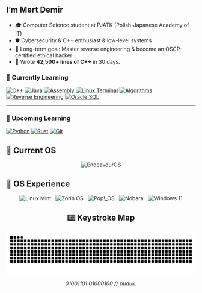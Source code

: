 ##  I’m Mert Demir

- 🎓 Computer Science student at PJATK (Polish-Japanese Academy of IT)  
- 🛡️ Cybersecurity & C++ enthusiast & low-level systems 
- 🎯 Long-term goal: Master reverse engineering & become an OSCP-certified ethical hacker
- 🧱 Wrote **42,500+ lines of C++** in 30 days.








<h3>🧠 Currently Learning</h3>

<div align="left">
  <a href="#"><img src="https://img.shields.io/badge/C++-00599C?style=for-the-badge&logo=c%2B%2B&logoColor=white" alt="C++" title="C++" /></a>
  <a href="#"><img src="https://img.shields.io/badge/Java-ED8B00?style=for-the-badge&logo=java&logoColor=white" alt="Java" title="Java" /></a>
  <a href="#"><img src="https://img.shields.io/badge/Assembly-000000?style=for-the-badge&logo=gnuemacs&logoColor=white" alt="Assembly" title="Assembly" /></a>
  <a href="#"><img src="https://img.shields.io/badge/Linux_Terminal-000000?style=for-the-badge&logo=linux&logoColor=yellow" alt="Linux Terminal" title="Linux Terminal" /></a>
  <a href="#"><img src="https://img.shields.io/badge/Algorithms-009688?style=for-the-badge&logoColor=white" alt="Algorithms" title="Algorithms" /></a>
  <a href="#"><img src="https://img.shields.io/badge/Reverse_Engineering-7E57C2?style=for-the-badge&logoColor=white" alt="Reverse Engineering" title="Reverse Engineering" /></a>
  <a href="#"><img src="https://img.shields.io/badge/Oracle_SQL-F80000?style=for-the-badge&logo=oracle&logoColor=white" alt="Oracle SQL" title="Oracle SQL" /></a>
</div>

---
<h3>🚀 Upcoming Learning</h3>

<div align="left">
  <a href="#"><img src="https://img.shields.io/badge/Python-3776AB?style=for-the-badge&logo=python&logoColor=white" alt="Python" title="Python" /></a>
  <a href="#"><img src="https://img.shields.io/badge/Rust-000000?style=for-the-badge&logo=rust&logoColor=white" alt="Rust" title="Rust" /></a>
  <a href="#"><img src="https://img.shields.io/badge/Git-F05032?style=for-the-badge&logo=git&logoColor=white" alt="Git" title="Git" /></a>
</div>

## 🧬 Current OS

<p align="center">
  <img src="https://img.shields.io/badge/EndeavourOS-5A5CBB?style=for-the-badge&logo=endeavouros&logoColor=white" alt="EndeavourOS"/>
</p>


## 🌌 OS Experience

<p align="center">
  <img src="https://img.shields.io/badge/Linux_Mint-87CF3E?style=for-the-badge&logo=linuxmint&logoColor=white" alt="Linux Mint"/>
  &nbsp;
  <img src="https://img.shields.io/badge/Zorin_OS-0CCEED?style=for-the-badge&logo=zorin&logoColor=white" alt="Zorin OS"/>
  &nbsp;
  <img src="https://img.shields.io/badge/Pop!_OS-48B9C7?style=for-the-badge&logo=popos&logoColor=white" alt="Pop!_OS"/>
  &nbsp;
  <img src="https://img.shields.io/badge/Nobara-764ABC?style=for-the-badge&logo=archlinux&logoColor=white" alt="Nobara"/>
  &nbsp;
  <img src="https://img.shields.io/badge/Windows_11-0078D6?style=for-the-badge&logo=windows11&logoColor=white" alt="Windows 11"/>
</p>




<h2 align="center">⌨️ Keystroke Map</h2>

<p align="center">
  <img src="https://github.com/puduk/puduk/blob/output/github-contribution-grid-snake.svg" alt="Snake contribution animation" />
</p>

<p align="center">
  <i>01001101 01000100 // puduk.</i>
</p>

<!--START_SECTION:waka-->

<!---
puduk/puduk is a ✨ special ✨ repository because its `README.md` (this file) appears on your GitHub profile.
You can click the Preview link to take a look at your changes.
--->
